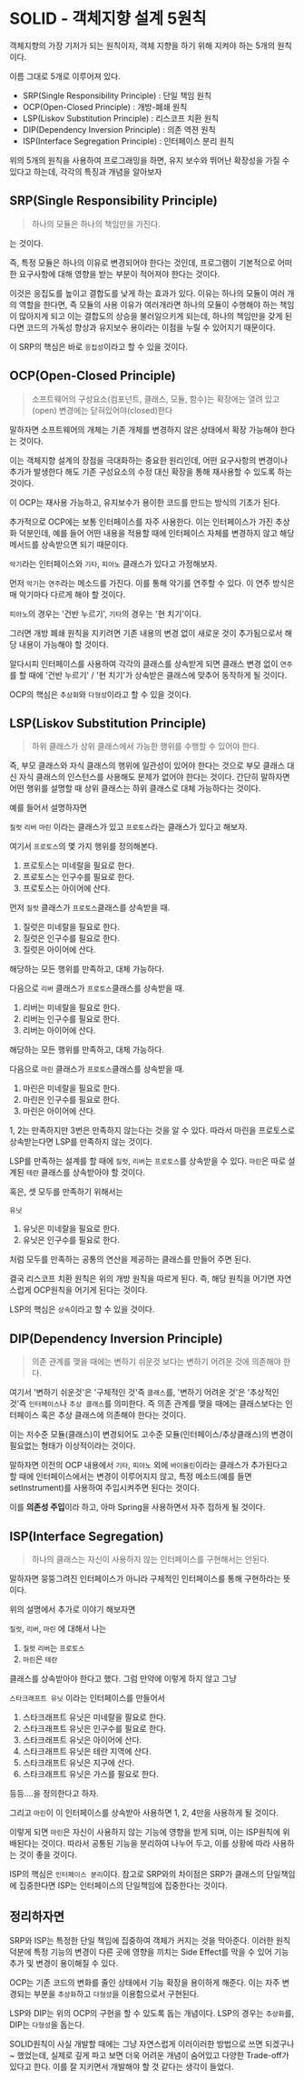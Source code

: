 # SOLID - 객체지향 설계 5원칙

객체지향의 가장 기저가 되는 원칙이자, 객체 지향을 하기 위해 지켜야 하는 5개의 원칙이다.

이름 그대로 5개로 이루어져 있다.

* SRP(Single Responsibility Principle) : 단일 책임 원칙
* OCP(Open-Closed Principle) : 개방-폐쇄 원칙
* LSP(Liskov Substitution Principle) : 리스코프 치환 원칙
* DIP(Dependency Inversion Principle) : 의존 역젼 원칙
* ISP(Interface Segregation Principle) : 인터페이스 분리 원칙

위의 5개의 원칙을 사용하여 프로그래밍을 하면, 유지 보수와 뛰어난 확장성을 가질 수 있다고 하는데, 각각의 특징과 개념을 알아보자

## SRP(Single Responsibility Principle)

> 하나의 모듈은 하나의 책임만을 가진다.

는 것이다.

즉, 특정 모듈은 하나의 이유로 변경되어야 한다는 것인데, 프로그램이 기본적으로 어떠한 요구사항에 대해 영향을 받는 부분이 적어져야 한다는 것이다.

이것은 응집도를 높이고 결합도를 낮게 하는 효과가 있다.
이유는 하나의 모듈이 여러 개의 역할을 한다면, 즉 모듈의 사용 이유가 여러개라면 하나의 모듈이 수행해야 하는 책임이 많아지게 되고 이는 결합도의 상승을 불러일으키게 되는데, 하나의 책임만을 갖게 된다면 코드의 가독성 향상과 유지보수 용이라는 이점을 누릴 수 있어지기 때문이다.

이 SRP의 핵심은 바로 `응집성`이라고 할 수 있을 것이다.

## OCP(Open-Closed Principle)

> 소프트웨어의 구성요소(컴포넌트, 클래스, 모듈, 함수)는 확장에는 열려 있고(open) 변경에는 닫혀있어야(closed)한다

말하자면 소프트웨어의 개체는 기존 개체를 변경하지 않은 상태에서 확장 가능해야 한다는 것이다.

이는 객체지향 설계의 장점을 극대화하는 중요한 원리인데, 어떤 요구사항의 변경이나 추가가 발생한다 해도 기존 구성요소의 수정 대신 확장을 통해 재사용할 수 있도록 하는 것이다.

이 OCP는 재사용 가능하고, 유지보수가 용이한 코드를 만드는 방식의 기초가 된다.

추가적으로 OCP에는 보통 인터페이스를 자주 사용한다.
이는 인터페이스가 가진 추상화 덕분인데, 예를 들어 어떤 내용을 적용할 때에 인터페이스 자체를 변경하지 않고 해당 메서드를 상속받으면 되기 때문이다.

`악기`라는 인터페이스와 `기타`, `피아노` 클래스가 있다고 가정해보자.

먼저 `악기`는 `연주`라는 메소드를 가진다. 이를 통해 악기를 연주할 수 있다.
이 연주 방식은 매 악기마다 다르게 해야 할 것이다.

`피아노`의 경우는 '건반 누르기', `기타`의 경우는 '현 치기'이다.

그러면 개방 폐쇄 원칙을 지키려면 기존 내용의 변경 없이 새로운 것이 추가됨으로서 해당 내용이 가능해야 할 것이다.

알다시피 인터페이스를 사용하여 각각의 클래스를 상속받게 되면 클래스 변경 없이 `연주`를 할 때에 '건반 누르기' / '현 치기'가 상속받은 클래스에 맞추어 동작하게 될 것이다.


OCP의 핵심은 `추상화`와 `다형성`이라고 할 수 있을 것이다.


## LSP(Liskov Substitution Principle)

> 하위 클래스가 상위 클래스에서 가능한 행위를 수행할 수 있어야 한다.

즉, 부모 클래스와 자식 클래스의 행위에 일관성이 있어야 한다는 것으로 부모 클래스 대신 자식 클래스의 인스턴스를 사용해도 문제가 없어야 한다는 것이다.
간단히 말하자면 어떤 행위를 설명할 때 상위 클래스는 하위 클래스로 대체 가능하다는 것이다.

예를 들어서 설명하자면

`질럿` `리버` `마린` 이라는 클래스가 있고 `프로토스`라는 클래스가 있다고 해보자.

여기서 `프로토스`의 몇 가지 행위를 정의해본다.

1. 프로토스는 미네랄을 필요로 한다.
2. 프로토스는 인구수를 필요로 한다.
3. 프로토스는 아이어에 산다.

먼저 `질럿` 클래스가 `프로토스`클래스를 상속받을 때.

1. 질럿은 미네랄을 필요로 한다.
2. 질럿은 인구수를 필요로 한다.
3. 질럿은 아이어에 산다.

해당하는 모든 행위를 만족하고, 대체 가능하다.

다음으로 `리버` 클래스가 `프로토스`클래스를 상속받을 때.

1. 리버는 미네랄을 필요로 한다.
2. 리버는 인구수를 필요로 한다.
3. 리버는 아이어에 산다.

해당하는 모든 행위를 만족하고, 대체 가능하다.

다음으로 `마린` 클래스가 `프로토스`클래스를 상속받을 때.

1. 마린은 미네랄을 필요로 한다.
2. 마린은 인구수를 필요로 한다.
3. 마린은 아이어에 산다.

1, 2는 만족하지만 3번은 만족하지 않는다는 것을 알 수 있다.
따라서 마린을 프로토스로 상속받는다면 LSP를 만족하지 않는 것이다.

LSP를 만족하는 설계를 할 때에
`질럿`, `리버`는 `프로토스`를 상속받을 수 있다.
`마린`은 따로 설계된 `테란` 클래스를 상속받아야 할 것이다.

혹은, 셋 모두를 만족하기 위해서는

`유닛`

1. 유닛은 미네랄을 필요로 한다.
2. 유닛은 인구수를 필요로 한다.

처럼 모두를 만족하는 공통의 연산을 제공하는 클래스를 만들어 주면 된다.

결국 리스코프 치환 원칙은 위의 개방 원칙을 따르게 된다.
즉, 해당 원칙을 어기면 자연스럽게 OCP원칙을 어기게 된다는 것이다.

LSP의 핵심은 `상속`이라고 할 수 있을 것이다.

## DIP(Dependency Inversion Principle)

> 의존 관계를 맺을 때에는 변하기 쉬운것 보다는 변하기 어려운 것에 의존해야 한다.

여기서 '변하기 쉬운것'은 '구체적인 것'즉 `클래스`를, '변하기 어려운 것'은 '추상적인 것'즉 `인터페이스`나 `추상 클래스`를 의미한다.
즉 의존 관계를 맺을 때에는 클래스보다는 인터페이스 혹은 추상 클래스에 의존해야 한다는 것이다.

이는 저수준 모듈(클래스)이 변경되어도 고수준 모듈(인터페이스/추상클래스)의 변경이 필요없는 형태가 이상적이라는 것이다.

말하자면 이전의 OCP 내용에서 `기타`, `피아노` 외에 `바이올린`이라는 클래스가 추가된다고 할 때에 인터페이스에서는 변경이 이루어지지 않고, 특정 메소드(예를 들면 setInstrument)를 사용하여 주입시켜주면 된다는 것이다.

이를 **의존성 주입**이라 하고, 아마 Spring을 사용하면서 자주 접하게 될 것이다.


## ISP(Interface Segregation)

> 하나의 클래스는 자신이 사용하지 않는 인터페이스를 구현해서는 안된다.

말하자면 뭉뚱그려진 인터페이스가 아니라 구체적인 인터페이스를 통해 구현하라는 뜻이다.

위의 설명에서 추가로 이야기 해보자면

`질럿`, `리버`, `마린` 에 대해서 나는

1. `질럿` `리버`는 `프로토스`
2. `마린`은 `테란`

클래스를 상속받아야 한다고 했다.
그럼 만약에 이렇게 하지 않고 그냥

`스타크래프트 유닛`
이라는 인터페이스를 만들어서

1. 스타크래프트 유닛은 미네랄을 필요로 한다.
2. 스타크래프트 유닛은 인구수를 필요로 한다.
3. 스타크래프트 유닛은 아이어에 산다.
4. 스타크래프트 유닛은 테란 지역에 산다.
5. 스타크래프트 유닛은 지구에 산다.
6. 스타크래프트 유닛은 가스를 필요로 한다.

등등....을 정의한다고 하자.

그리고 `마린`이 이 인터페이스를 상속받아 사용하면
1, 2, 4만을 사용하게 될 것이다.

이렇게 되면 `마린`은 자신이 사용하지 않는 기능에 영향을 받게 되며, 이는 ISP원칙에 위배된다는 것이다.
따라서 공통된 기능을 분리하여 나누어 두고, 이를 상황에 따라 사용하는 것이 좋을 것이다.

ISP의 핵심은 `인터페이스 분리`이다.
참고로 SRP와의 차이점은 SRP가 클래스의 단일책임에 집중한다면 ISP는 인터페이스의 단일책임에 집중한다는 것이다.

## 정리하자면

SRP와 ISP는 특정한 단일 책임에 집중하여 객체가 커지는 것을 막아준다.
이러한 원칙 덕분에 특정 기능의 변경이 다른 곳에 영향을 끼치는 Side Effect를 막을 수 있어 기능 추가 및 변경이 용이해질 수 있다.

OCP는 기존 코드의 변화를 줄인 상태에서 기능 확장을 용이하게 해준다.
이는 자주 변경되는 부분을 `추상화`하고 `다형성`을 이용함으로서 구현된다.

LSP와 DIP는 위의 OCP의 구현을 할 수 있도록 돕는 개념이다.
LSP의 경우는 `추상화`를, DIP는 `다형성`을 돕는다.

SOLID원칙이 사실 개발할 때에는 그냥 자연스럽게 이러이러한 방법으로 쓰면 되겠구나~ 했었는데, 실제로 깊게 파고 보면 더욱 어려운 개념이 숨어있고 다양한 Trade-off가 있다고 한다.
이를 잘 지키면서 개발해야 할 것 같다는 생각이 들었다.
